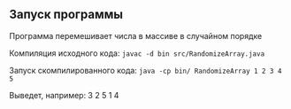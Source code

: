 ## Запуск программы
Программа перемешивает числа в массиве в случайном порядке

Компиляция исходного кода:
`javac -d bin src/RandomizeArray.java`

Запуск скомпилированного кода:
`java -cp bin/ RandomizeArray 1 2 3 4 5`

Выведет, например: 3 2 5 1 4



